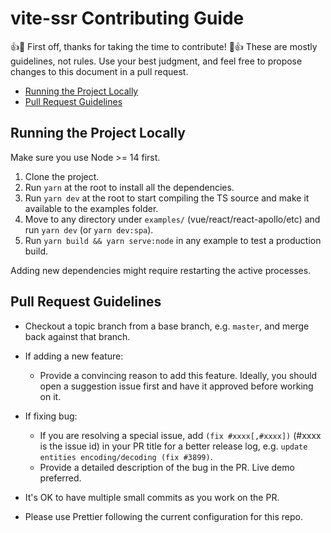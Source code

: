 # vite-ssr Contributing Guide

👍🎉 First off, thanks for taking the time to contribute! 🎉👍
These are mostly guidelines, not rules. Use your best judgment, and feel free to propose changes to this document in a pull request.

- [Running the Project Locally](#running-the-project-locally)
- [Pull Request Guidelines](#pull-request-guidelines)

## Running the Project Locally

Make sure you use Node >= 14 first.

1. Clone the project.
2. Run `yarn` at the root to install all the dependencies.
3. Run `yarn dev` at the root to start compiling the TS source and make it available to the examples folder.
4. Move to any directory under `examples/` (vue/react/react-apollo/etc) and run `yarn dev` (or `yarn dev:spa`).
5. Run `yarn build && yarn serve:node` in any example to test a production build.

Adding new dependencies might require restarting the active processes.

## Pull Request Guidelines

- Checkout a topic branch from a base branch, e.g. `master`, and merge back against that branch.

- If adding a new feature:

  - Provide a convincing reason to add this feature. Ideally, you should open a suggestion issue first and have it approved before working on it.

- If fixing bug:

  - If you are resolving a special issue, add `(fix #xxxx[,#xxxx])` (#xxxx is the issue id) in your PR title for a better release log, e.g. `update entities encoding/decoding (fix #3899)`.
  - Provide a detailed description of the bug in the PR. Live demo preferred.

- It's OK to have multiple small commits as you work on the PR.

- Please use Prettier following the current configuration for this repo.
